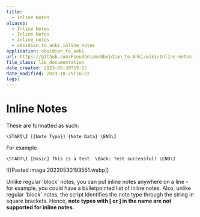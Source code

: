 ```yaml
---
title:
  - Inline Notes
aliases:
  - Inline Notes
  - Inline Notes
  - inline_notes
  - obsidian_to_anki_inline_notes
application: obsidian_to_anki
url: https://github.com/Pseudonium/Obsidian_to_Anki/wiki/Inline-notes
file_class: lib_documentation
date_created: 2023-05-30T19:13
date_modified: 2023-10-25T16:22
tags:
---
```

# Inline Notes

These are formatted as such:

```
\START\I [{Note Type}] {Note Data} \END\I
```

For example

```
\START\I [Basic] This is a test. \Back: Test successful! \END\I
```

![[Pasted image 20230530193551.webp]]

Unlike regular 'block' notes, you can put inline notes anywhere on a line - for example, you could have a bulletpointed list of inline notes.
Also, unlike regular 'block' notes, the script identifies the note type through the string in square brackets. Hence, **note types with \[ or \] in the name are not supported for inline notes.**
